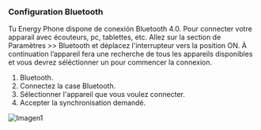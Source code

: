 ### Configuration Bluetooth
Tu Energy Phone dispone de conexión Bluetooth 4.0. Pour connecter votre apparail avec écouteurs, pc, tablettes, etc. Allez sur la section de Paramètres >> Bluetooth et déplacez l'interrupteur vers la position ON. À continuation l’appareil fera une recherche de tous les appareils disponibles et vous devrez séléctionner un pour commencer la connexion.

1.	Bluetooth.
2.	Connectez la case Bluetooth.
3.	Sélectionner l'appareil que vous voulez connecter.
4.	Accepter la synchronisation demandé.

![Imagen1](http://static.energysistem.com/images/manuals/39530/5370806320b03.jpg)
